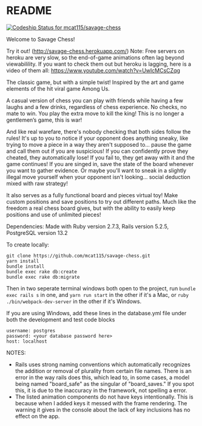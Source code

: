 # README

[![Codeship Status for mcat115/savage-chess](https://app.codeship.com/projects/90a3633b-a191-4e64-93eb-73f322f676bd/status?branch=main)](https://app.codeship.com/projects/443350)

Welcome to Savage Chess!

Try it out! (http://savage-chess.herokuapp.com/)
Note: Free servers on heroku are very slow, so the end-of-game animations often lag beyond viewabilility. If you want to check them out but heroku is lagging, here is a video of them all: https://www.youtube.com/watch?v=UwIcMCsCZqg

The classic game, but with a simple twist! Inspired by the art and game elements of the hit viral game Among Us.

A casual version of chess you can play with friends while having a few laughs and a few drinks, regardless of chess experience. No checks, no mate to win. You play the extra move to kill the king! This is no longer a gentlemen’s game, this is war!

And like real warefare, there's nobody checking that both sides follow the rules! It's up to you to notice if your opponent does anything sneaky, like trying to move a piece in a way they aren't supposed to... pause the game and call them out if you are suspicious! If you can confidently prove they cheated, they automatically lose! If you fail to, they get away with it and the game continues! If you are singed in, save the state of the board whenever you want to gather evidence. Or maybe you'll want to sneak in a slightly illegal move yourself when your opponent isn't looking... social deduction mixed with raw strategy!

It also serves as a fully functional board and pieces virtual toy! Make custom positions and save positions to try out different paths. Much like the freedom a real chess board gives, but with the ability to easily keep positions and use of unlimited pieces!

Dependencies:
Made with Ruby version 2.7.3, 
Rails version 5.2.5, 
PostgreSQL version 13.2

To create locally:
```
git clone https://github.com/mcat115/savage-chess.git
yarn install
bundle install
bundle exec rake db:create
bundle exec rake db:migrate
```

Then in two seperate terminal windows both open to the project, run `bundle exec rails s` in one, and `yarn run start` in the other if it's a Mac, or `ruby ./bin/webpack-dev-server` in the other if it's Windows. 

If you are using Windows, add these lines in the database.yml file under both the development and test code blocks
```
username: postgres
password: <your database password here>
host: localhost

```

NOTES:
- Rails uses strong naming conventions which automatically recognizes the addition or removal of plurality from certain file names. There is an error in the way rails does this, which lead to, in some cases, a model being named "board_safe" as the singular of "board_saves." If you spot this, it is due to the inaccuracy in the framework, not spelling a error.
- The listed animation components do not have keys intentionally. This is because when I added keys it messed with the frame rendering. The warning it gives in the console about the lack of key inclusions has no effect on the app.
